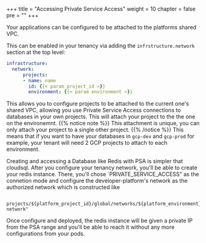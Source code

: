 +++
title = "Accessing Private Service Access"
weight = 10
chapter = false
pre = ""
+++


Your applications can be configured to be attached to the platforms shared VPC.

This can be enabled in your tenancy via adding the `infrstructure.network` section at the top level:

```yaml
infrastructure:
  network:
      projects:
      - name: name
        id: {{< param project_id >}}
        environment: {{< param environment >}}
```
This allows you to configure projects to be attached to the current one's shared VPC, allowing you use Private Service Access connections to databases in your own projects. This will attach your project to the the one on the environemnt. 
{{% notice note %}}
  This attachment is unique, you can only attach your project to a single other project.
{{% /notice %}}
This means that if you want to have your databases in `gcp-dev` and `gcp-prod` for example, your tenant will need 2 GCP projects to attach to each environment.

Creating and accessing a Database like Redis with PSA is simpler that cloudsql.
After you configure your tenancy network, you'll be able to create your redis instance. There, you'll chose `PRIVATE_SERVICE_ACCESS" as the connetion mode and configure the developer-platform's network as the authorized network which is constructed like
```
  projects/${platform_project_id}/global/networks/${platform_environment}-network"
```

Once configure and deployed, the redis instance will be given a private IP from the PSA range and you'll be able to reach it without any more configurations from your pods.